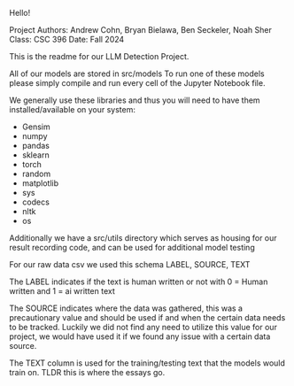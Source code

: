 Hello!

Project Authors: Andrew Cohn, Bryan Bielawa, Ben Seckeler, Noah Sher
Class: CSC 396
Date: Fall 2024

This is the readme for our LLM Detection Project.

All of our models are stored in src/models 
To run one of these models please simply compile and run every cell of the Jupyter Notebook file.

We generally use these libraries and thus you will need to have them installed/available on your system:
 * Gensim
 * numpy
 * pandas
 * sklearn
 * torch
 * random
 * matplotlib
 * sys
 * codecs
 * nltk
 * os

Additionally we have a src/utils directory which serves as housing for our result recording code, and can be used for additional model testing 



For our raw data csv we used this schema
LABEL, SOURCE, TEXT

The LABEL indicates if the text is human written or not with 0 = Human written and 1 = ai written text

The SOURCE indicates where the data was gathered, this was a precautionary value and should be used if and when the certain data needs to be tracked. Luckily we did not find any need to utilize this value for our project, we would have used it if we found any issue with a certain data source.

The TEXT column is used for the training/testing text that the models would train on. TLDR this is where the essays go.



